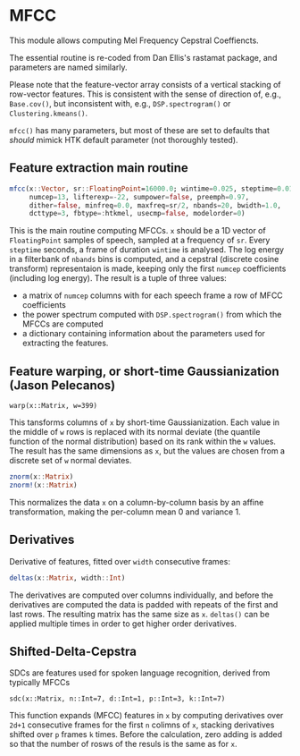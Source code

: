 MFCC
=====

This module allows computing Mel Frequency Cepstral Coeffiencts.

The essential routine is re-coded from Dan Ellis's rastamat package, and parameters are named similarly.   

Please note that the feature-vector array consists of a vertical stacking of row-vector features.  This is consistent with the sense of direction of, e.g., `Base.cov()`, but inconsistent with, e.g., `DSP.spectrogram()` or `Clustering.kmeans()`. 

`mfcc()` has many parameters, but most of these are set to defaults that _should_ mimick HTK default parameter (not thoroughly tested). 

Feature extraction main routine
-------------------------------

```julia
mfcc(x::Vector, sr::FloatingPoint=16000.0; wintime=0.025, steptime=0.01, 
     numcep=13, lifterexp=-22, sumpower=false, preemph=0.97, 
     dither=false, minfreq=0.0, maxfreq=sr/2, nbands=20, bwidth=1.0, 
     dcttype=3, fbtype=:htkmel, usecmp=false, modelorder=0)
```

  This is the main routine computing MFCCs.  `x` should be a 1D vector of `FloatingPoint` samples of speech, sampled at a frequency of `sr`.  Every `steptime` seconds, a frame of duration `wintime` is analysed.  The log energy in a filterbank of `nbands` bins is computed, and a cepstral (discrete cosine transform) representaion is made, keeping only the first `numcep` coefficients (including log energy).  The result is a tuple of three values:
 
 - a matrix of `numcep` columns with for each speech frame a row of MFCC coefficients
 - the power spectrum computed with `DSP.spectrogram()` from which the MFCCs are computed
 - a dictionary containing information about the parameters used for extracting the features. 


Feature warping, or short-time Gaussianization (Jason Pelecanos)
----------------------------------------------------------------

`warp(x::Matrix, w=399)`
 
 This tansforms columns of `x` by short-time Gaussianization.  Each value in the middle of `w` rows is replaced with its normal deviate (the quantile function of the normal distribution) based on its rank within the `w` values.  The result has the same dimensions as `x`, but the values are chosen from a discrete set of `w` normal deviates. 

```julia
znorm(x::Matrix)
znorm!(x::Matrix)
```
 
This normalizes the data `x` on a column-by-column basis by an affine transformation, making the per-column mean 0 and variance 1.

Derivatives
-----------

Derivative of features, fitted over `width` consecutive frames:
```julia
deltas(x::Matrix, width::Int)
```
The derivatives are computed over columns individually, and before the derivatives are computed the data is padded with repeats of the first and last rows.  The resulting matrix has the same size as `x`.  `deltas()` can be applied multiple times in order to get higher order derivatives. 

Shifted-Delta-Cepstra 
----------------------
SDCs are features used for spoken language recognition, derived from typically MFCCs

```
sdc(x::Matrix, n::Int=7, d::Int=1, p::Int=3, k::Int=7)
```

This function expands (MFCC) features in `x` by computing derivatives over `2d+1` consecutive frames for the first `n` colimns of `x`, stacking derivatives shifted over `p` frames `k` times.  Before the calculation, zero adding is added so that the number of rosws of the resuls is the same as for `x`.  
